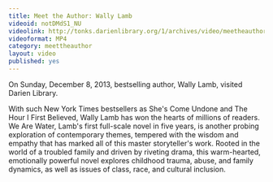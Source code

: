 ```yaml
---
title: Meet the Author: Wally Lamb
videoid: notDMdS1_NU
videolink: http://tonks.darienlibrary.org/1/archives/video/meetheauthor/20131208_wally_lamb.m4v
videoformat: MP4
category: meettheauthor
layout: video
published: yes
---
```


On Sunday, December 8, 2013, bestselling author, Wally Lamb, visited Darien Library. 

With such New York Times bestsellers as She's Come Undone and The Hour I First Believed, Wally Lamb has won the hearts of millions of readers. We Are Water, Lamb's first full-scale novel in five years, is another probing exploration of contemporary themes, tempered with the wisdom and empathy that has marked all of this master storyteller's work. Rooted in the world of a troubled family and driven by riveting drama, this warm-hearted, emotionally powerful novel explores childhood trauma, abuse, and family dynamics, as well as issues of class, race, and cultural inclusion.